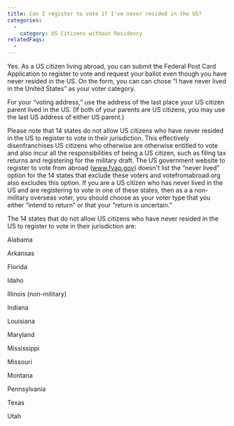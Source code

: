 ```yaml
---
title: Can I register to vote if I've never resided in the US?
categories:
  - 
    category: US Citizens without Residency
relatedFaqs:
  -
---
```

Yes. As a US citizen living abroad, you can submit the Federal Post Card Application to register to vote and request your ballot even though you have never resided in the US. On the form, you can can chose “I have never lived in the United States” as your voter category.

For your “voting address,” use the address of the last place your US citizen parent lived in the US. (If both of your parents are US citizens, you may use the last US address of either US parent.)

Please note that 14 states do not allow US citizens who have never resided in the US to register to vote in their jurisdiction. This effectively disenfranchises US citizens who otherwise are otherwise entitled to vote and also incur all the responsibilities of being a US citizen, such as filing tax returns and registering for the military draft. The US government website to register to vote from abroad (www.fvap.gov) doesn't list the “never lived” option for the 14 states that exclude these voters and votefromabroad.org also excludes this option. If you are a US citizen who has never lived in the US and are registering to vote in one of these states, then as a a non-military overseas voter, you should choose as your voter type that you either “intend to return” or that your “return is uncertain.”

The 14 states that do not allow US citizens who have never resided in the US to register to vote in their jurisdiction are:

Alabama

Arkansas

Florida

Idaho

Illinois (non-military)

Indiana

Louisiana

Maryland

Mississippi

Missouri

Montana

Pennsylvania

Texas

Utah